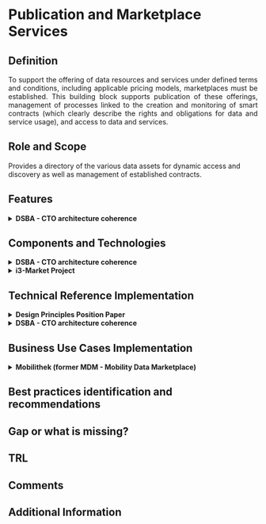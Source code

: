 # Publication and Marketplace Services
## Definition
<div align="justify">To support the offering of data resources and services under defined terms and conditions, including applicable pricing models, marketplaces must be established. This building block supports publication of these offerings, management of processes linked to the creation and monitoring of smart contracts (which clearly describe the rights and obligations for data and service usage), and access to data and services. </div> 

## Role and Scope
<div allign="justify">Provides a directory of the various data assets for dynamic access and discovery as well as management of established contracts.</div>

## Features 
<details>
  <summary><strong>DSBA - CTO architecture coherence</strong></summary>
  
- Publication and Query
- Standard information model and supporting APIs for the implementation of data marketplace services
- Backend components implementing marketplace services
- Data Catalogue / Publication functions to publish data resources which can be found via metadata and are connected with marketplace
- (Portal) Public marketplace human readable information and marketing things, landing page,...

</details>
  
## Components and Technologies
<details>
  <summary><strong>DSBA - CTO architecture coherence</strong></summary>
  
- FIWARE: 
  - [TM Forum APIs specifications](https://projects.tmforum.org/wiki/display/API/Open+API+Table)
  - [FIWARE Business API Ecosystem (BAE) Marketplace components](https://github.com/FIWARE-TMForum/Business-API-Ecosystem)
  - [CKAN with extensions](https://fiware-ckan-extensions.readthedocs.io/en/latest/) to connect with BAE Marketplace functions
  - Idra extensions planned to be developed during 2022
- GAIA-X: Registry/Catalog
- IDSA: Component IDS Meta Data Broker
  
</details>

<details>
  <summary><strong>i3-Market Project</strong></summary>
  
- DSA/DPA Smart Contract
  
</details>

## Technical Reference Implementation
<details>
  <summary><strong>Design Principles Position Paper</strong></summary>
  
<div align="justify">A data space user queries the data resources publication platform on specific data assets (e.g. based on content, theme, industry, etc.). Upon selecting the dataset she/he wants to access, she/he receives a link (e.g. an URL) to the dataset chosen.</div>
  
</details>
<details>
  <summary><strong>DSBA - CTO architecture coherence</strong></summary>
  Simplified version of model specified by TM Forum:
  
  <img src="images/Marketservices_TM_Forum_APIs.png" width="640" align="center"></br>
</details>


## Business Use Cases Implementation
<details>
  <summary><strong>Mobilithek (former MDM - Mobility Data Marketplace)</strong></summary>
  
<div align="justify">Traffic and mobility data are becoming the raw material for multimodality, automated and connected driving, and other future solutions. <a href="https://www.mdm-portal.de/?lang=en">MDM</a> offers suppliers and users of mobility to share, search and subscribe to traffic-relevant online data (traffic flows, traffic jams, road works, mobility options, parking facilities and more). The MDM is continuously working to make as much mobility data as possible accessible, across different means of transport, network elements and actors.</div>
 
</details>

## Best practices identification and recommendations

## Gap or what is missing?

## TRL

## Comments

## Additional Information
